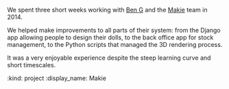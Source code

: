 We spent three short weeks working with [Ben G][ben-griffiths] and the [Makie][makielab] team in 2014.

We helped make improvements to all parts of their system: from the Django app allowing people to design their dolls, to the back office app for stock management, to the Python scripts that managed the 3D rendering process.

It was a very enjoyable experience despite the steep learning curve and short timescales.

[ben-griffiths]: https://twitter.com/beng
[makielab]: https://mymakie.com/

:kind: project
:display_name: Makie
